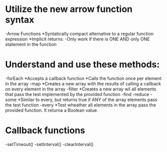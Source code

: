 # Utilize the new arrow function syntax
-Arrow Functions 
    *Syntatically compact alternative to a regular function expression
    *Implicit returns:
        -Only work if there is ONE AND only ONE statement in the function 

# Understand and use these methods:
-forEach
    *Accepts a callback function 
    *Calls the function once per element in the array
-map
    *Creates a new array with the results of calling a callback on every element in the array
-filter
    *Creates a new array wil all elements that pass the test implemented by the provided function
-find
-reduce
-some
    *Similar to every, but returns true if ANY of the array elements pass the test function 
-every
    *Test wheather all elements in the array pass the provided function. It returna a Boolean value.

# Callback functions
-setTimeout()
-setInterval()
-clearInterval()

